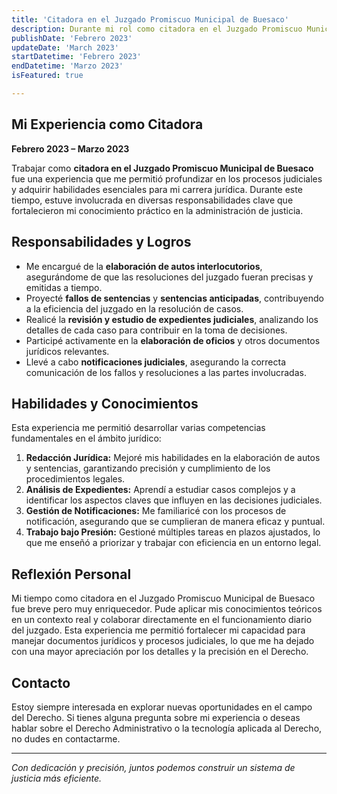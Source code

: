 ```yaml
---
title: 'Citadora en el Juzgado Promiscuo Municipal de Buesaco'
description: Durante mi rol como citadora en el Juzgado Promiscuo Municipal de Buesaco, fui responsable de la elaboración de autos interlocutorios, proyección de fallos y notificaciones judiciales.
publishDate: 'Febrero 2023'
updateDate: 'March 2023'
startDatetime: 'Febrero 2023'
endDatetime: 'Marzo 2023'
isFeatured: true

---
```


## Mi Experiencia como Citadora

**Febrero 2023 – Marzo 2023**

Trabajar como **citadora en el Juzgado Promiscuo Municipal de Buesaco** fue una experiencia que me permitió profundizar en los procesos judiciales y adquirir habilidades esenciales para mi carrera jurídica. Durante este tiempo, estuve involucrada en diversas responsabilidades clave que fortalecieron mi conocimiento práctico en la administración de justicia.

## Responsabilidades y Logros

- Me encargué de la **elaboración de autos interlocutorios**, asegurándome de que las resoluciones del juzgado fueran precisas y emitidas a tiempo.
- Proyecté **fallos de sentencias** y **sentencias anticipadas**, contribuyendo a la eficiencia del juzgado en la resolución de casos.
- Realicé la **revisión y estudio de expedientes judiciales**, analizando los detalles de cada caso para contribuir en la toma de decisiones.
- Participé activamente en la **elaboración de oficios** y otros documentos jurídicos relevantes.
- Llevé a cabo **notificaciones judiciales**, asegurando la correcta comunicación de los fallos y resoluciones a las partes involucradas.

## Habilidades y Conocimientos

Esta experiencia me permitió desarrollar varias competencias fundamentales en el ámbito jurídico:

1. **Redacción Jurídica:** Mejoré mis habilidades en la elaboración de autos y sentencias, garantizando precisión y cumplimiento de los procedimientos legales.
2. **Análisis de Expedientes:** Aprendí a estudiar casos complejos y a identificar los aspectos claves que influyen en las decisiones judiciales.
3. **Gestión de Notificaciones:** Me familiaricé con los procesos de notificación, asegurando que se cumplieran de manera eficaz y puntual.
4. **Trabajo bajo Presión:** Gestioné múltiples tareas en plazos ajustados, lo que me enseñó a priorizar y trabajar con eficiencia en un entorno legal.

## Reflexión Personal

Mi tiempo como citadora en el Juzgado Promiscuo Municipal de Buesaco fue breve pero muy enriquecedor. Pude aplicar mis conocimientos teóricos en un contexto real y colaborar directamente en el funcionamiento diario del juzgado. Esta experiencia me permitió fortalecer mi capacidad para manejar documentos jurídicos y procesos judiciales, lo que me ha dejado con una mayor apreciación por los detalles y la precisión en el Derecho.

## Contacto

Estoy siempre interesada en explorar nuevas oportunidades en el campo del Derecho. Si tienes alguna pregunta sobre mi experiencia o deseas hablar sobre el Derecho Administrativo o la tecnología aplicada al Derecho, no dudes en contactarme.

---

_Con dedicación y precisión, juntos podemos construir un sistema de justicia más eficiente._
